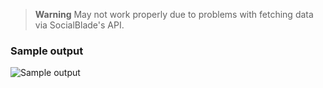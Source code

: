 > **Warning**
> May not work properly due to problems with fetching data via SocialBlade's API.

### Sample output
![Sample output](https://github.com/kon-pas/network-programming-jagiellonian-university/blob/chore/moving-to-github/http_website-scrapper_in-python/sample-output.jpeg)